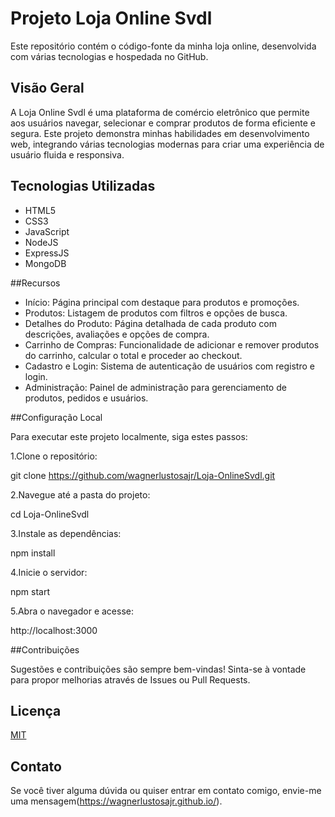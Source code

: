 # Projeto Loja Online Svdl
Este repositório contém o código-fonte da minha loja online, desenvolvida com várias tecnologias e hospedada no GitHub.

## Visão Geral
A Loja Online Svdl é uma plataforma de comércio eletrônico que permite aos usuários navegar, selecionar e comprar produtos de forma eficiente e segura. Este projeto demonstra minhas habilidades em desenvolvimento web, integrando várias tecnologias modernas para criar uma experiência de usuário fluida e responsiva.

## Tecnologias Utilizadas
- HTML5
- CSS3
- JavaScript
- NodeJS
- ExpressJS
- MongoDB

##Recursos
- Início: Página principal com destaque para produtos e promoções.
- Produtos: Listagem de produtos com filtros e opções de busca.
- Detalhes do Produto: Página detalhada de cada produto com descrições, avaliações e opções de compra.
- Carrinho de Compras: Funcionalidade de adicionar e remover produtos do carrinho, calcular o total e proceder ao checkout.
- Cadastro e Login: Sistema de autenticação de usuários com registro e login.
- Administração: Painel de administração para gerenciamento de produtos, pedidos e usuários.

##Configuração Local

Para executar este projeto localmente, siga estes passos:

1.Clone o repositório:

git clone https://github.com/wagnerlustosajr/Loja-OnlineSvdl.git

2.Navegue até a pasta do projeto:

cd Loja-OnlineSvdl

3.Instale as dependências:

npm install

4.Inicie o servidor:

npm start

5.Abra o navegador e acesse:

http://localhost:3000

##Contribuições

Sugestões e contribuições são sempre bem-vindas! Sinta-se à vontade para propor melhorias através de Issues ou Pull Requests.

## Licença

[MIT](LICENSE)

## Contato

Se você tiver alguma dúvida ou quiser entrar em contato comigo, envie-me uma mensagem(https://wagnerlustosajr.github.io/).
